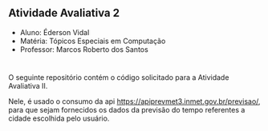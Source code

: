 ## Atividade Avaliativa 2

* Aluno: Éderson Vidal
* Matéria: Tópicos Especiais em Computação
* Professor: Marcos Roberto dos Santos
#
O seguinte repositório contém o código solicitado para a Atividade Avaliativa II.

Nele, é usado o consumo da api https://apiprevmet3.inmet.gov.br/previsao/, para que sejam fornecidos os dados da previsão do tempo referentes a cidade escolhida pelo usuário.
#
